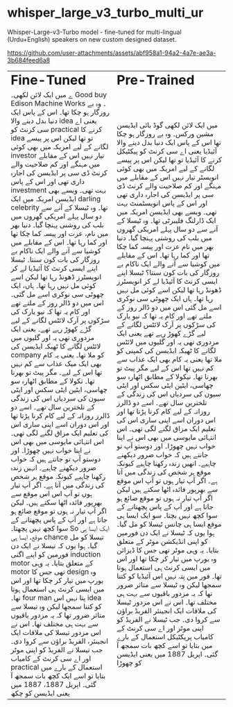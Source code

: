 # whisper_large_v3_turbo_multi_ur
Whisper-Large-v3-Turbo model - fine-tuned for multi-lingual (Urdu+English) speakers on new custom designed dataset.


https://github.com/user-attachments/assets/abf958a1-94a2-4a7e-ae3a-3b684feed6a8

<table border="0">
 <tr>
    <td><b style="font-size:30px">Fine-Tuned</b></td>
    <td><b style="font-size:30px">Pre-Trained</b></td>
 </tr>
 <tr>
    <td>ے میں ایک لائن لکھی۔
Good buy Edison Machine Works
۔ وہ بے روزگار ہو چکا تھا۔ اس کے پاس ایک دنیا بدل دینے والا
idea
یعنی اے سی کرنٹ کو
practical
کرنے کا
idea
تو تھا لیکن اس پر پیسے لگانے کے لیے امریکہ میں بھی کوئی
investor
تیار نہیں  اس کے مقابلے میں مہنگے اور کم صلاحیت والے کرنٹ ڈی سی پر ایڈیسن کی اجارہ داری تھی اور اس کے پاس investment
بہت تھی۔ ویسے بھی ایڈیسن امریکہ میں ایک
darling celebrity
تھا۔ وہ ٹیسلا کے آنے سے دو سال پہلے امریکی گھروں میں بلب کی روشنی پہنچا گیا۔  دنیا بھر میں نام، عزت اور پیسہ کما چکا تھا اور کما رہا تھا۔ اس کے مقابلے میں کوشیا سے آنے والے ایک ناکام بے روزگار کی بات کون سنتا۔ ٹیسلا اپنے ایسی کرنٹ کا آئیڈیا لے کر انویسٹرز ڈھونڈ رہا تھا لیکن اسے کوئی مل نہیں رہا تھا۔ ہاں،  ایک چھوٹی سی نوکری اسے مل گئی۔ اس میں دو ڈالر روز کے ملتے تھے اور کام یہ تھا کہ نیو یارک کی سڑکوں پر آرک لائٹس لگانے کے لیے گڑے کھوڑ رہے تھے۔ یعنی ایک مزدوری تھی یہ اور گلیوں میں لائٹس لگانے کا ٹھیکہ ایڈیسن کی
company
کو ملا تھا۔ یعنی یہ کام بھی ایک میک عذاب سے کم نہیں تھا اس کے لیے۔ مگر پیٹ تو بھرنا تھا۔ نکولا کے مطابق اٹھارہ سو چھاسی، ایٹین ایٹی سکس اور ایٹی سیون کی سردیاں اس کی زندگی کے تلخترین سال تھے۔ اسے دو ڈالرز روزانہ کے لیے کام کرنا پڑتا تھا اور اس دوران اسے اپنی ساری  اس کی تعلیم ایک مزاق لگنے لگی تھی۔ اس انتہائی مایوسی میں بھی اس نے اپنا خواب نہیں چھوڑا۔ اور دوستو آپ تو جانتے ہیں کہ خواب ضرور دیکھنے چاہیے۔ انہیں زندہ رکھنا چاہیے کیونکہ موقع ہر شخص کی زندگی میں آتا ہے۔ اگر آپ تیار ہوں تو آپ اس  اس موقع سے بھرپور فائدہ اٹھا سکتے ہیں۔ لیکن اگر آپ تیار نہ ہوں تو موقع ضائع ہو جاتا ہے اور آپ کے پاس پچھتانے کے سوا کچھ نہیں پچھتا۔ So ایک ایسا ہی موقع، ایسا ہی
chance
تیسلا کو مل گیا۔ ہوا یوں کہ تیسلا نے ایک دن فورمین کو اپنے  اگنی
induction motor
کے متعلق بتایا۔ یہ وہی
motor
تھی جس کا
design
وہ یورپ میں تیار کر چکا تھا اور اس میں ایسی کرنٹ ہی استعمال ہوتا تھا۔
four man
پتا نہیں اس
idea
کو کتنا سمجھا لیکن وہ تیسلا سے متاثر ضرور تھا کہ یہ مزدور باقیوں سے بہت ہی مختلف تھا۔  اس نے اس مزدور تیسلا کی ملاقات ایک انجینئر، الفریڈ براؤن سے کروا دی۔ جب تیسلا نے الفریڈ کو اپنی موٹر اور اے سی کرنٹ کے کامیاب
practical
استعمال کے بارے میں بتایا تو اسے ایک کچھ بات سمجھ آ گئی۔ اپریل 
1887، 1887
میں یعنی ایڈیسن کو چکھ </td>
    <td> میں ایک لائن لکھی گوڈ بائی ایڈیسن مشین ورکس۔
 وہ بے روزگار ہو چکا تھا اس کے پاس ایک دنیا بدل دینے
 والا آئیڈیا یعنی اے سی کرنٹ کو پیکٹیکل کرنے کا آئیڈیا تو
 تھا لیکن اس پر پیسے لگانے کے لیے امریکہ میں بھی کوئی انویسٹر تیار نہیں 
 اس کے مقابلے میں مہنگے اور کم صلاحیت والے کرنٹ ڈی سی پر ایڈیسن کی اجارہ داری 
 تھی اور اس کے پاس انویسٹمنٹ بہت تھی۔ ویسے بھی ایڈیسن امریکہ میں ایک
 ڈارلنگ فلیبرٹی تھا۔ وہ ٹیسلا کے آنے سے دو سال پہلے امریکی گھروں میں بلب کی 
 روشنی پہنچا گیا۔  دنیا بھر میں نام عزت اور پیسہ کما چکا تھا اور کما رہا تھا۔
 اس کے مقابلے میں کوشیا سے آنے والے ایک ناکام بے روزگار کی بات کون سنتا؟ ٹیسلا اپنے 
 ایسی کرنٹ کا آئیڈیا لے کر انویسٹرز ڈھونڈ رہا تھا لیکن اسے کوئی مل نہیں رہا تھا۔
 ہاں  ایک چھوٹی سی نوکری اسے مل گئی اس میں دو ڈالر روز کے ملتے تھے اور کام 
 یہ تھا کہ نیو یارک کی سڑکوں پر آرک لائٹس لگانے کے لیے گڑے کھوڑ رہے تھے یعنی
 ایک مزدوری تھی یہ اور گلیوں میں لائٹس لگانے کا ٹھیکہ ایڈیسن کی کمپنی کو ملا 
 تھا یعنی یہ کام بھی  ایک عذاب سے کم نہیں تھا اس کے لیے مگر پیٹ تو بھرنا تھا۔
 نیکولا کے مطابق اٹھارہ سو چھاسی، ایٹین ایٹی سکس اور ایٹی سیون کی سردیاں 
 اس کی زندگی کے تلخترین سال تھے۔ اسے دو ڈالرز روزانہ کے لیے کام کرنا پڑتا تھا
 اور اس دوران اسے اپنی ساری  اس کی تعلیم ایک مزاق لگنے لگی تھی۔ اس انتہائی 
 مایوسی میں بھی اس نے اپنا خواب نہیں چھوڑا۔ اور دوستو آپ تو جانتے ہیں کہ خواب
ضرور دیکھنے چاہیے۔ انھیں زندہ رکھنا چاہیے کیونکہ موقع ہر شخص کی زندگی میں 
 آتا ہے۔ اگر آپ تیار ہوں تو آپ  اس موقع سے بھرپور فائدہ اٹھا سکتے ہیں لیکن اگر
 آپ تیار نہ ہوں تو موقع ضائع ہو جاتا ہے اور آپ کے پاس پچھتانے کے سوا کچھ نہیں 
بچتا۔ سو ایک ایسا ہی موقع ایسا ہی چانس ٹیسلا کو مل گیا۔ ہوا یوں کہ ٹیسلا نے ایک
دن فورمین کو  اپنی انڈیکشن موٹر کے متعلق بتایا۔ یہ وہی موٹر تھی جس کا 
ڈیزائن وہ یورپ میں تیار کر چکا تھا اور اس میں ایسی کرنٹ ہی استعمال ہوتا تھا۔
فور مین پتہ نہیں اس آئیڈیا کو کتنا سمجھا لیکن وہ ٹیسلا سے متاثر ضرور تھا کہ یہ 
مزدور باقیوں سے بہت ہی مختلف تھا۔  اس نے اس مزدور ٹیسلا کی ملاقات ایک انجینئر
الفریڈ براؤن سے کروا دی۔ جب ٹیسلا نے الفریڈ کو اپنی موٹر اور اے سی کرنٹ 
کے کامیاب پریکٹیکل استعمال کے بارے میں بتایا تو اسے کچھ بات سمجھ آ گئی۔
اپریل 1887 میں یعنی ایڈیسن کو چھوڑا </td>
 </tr>
</table>
